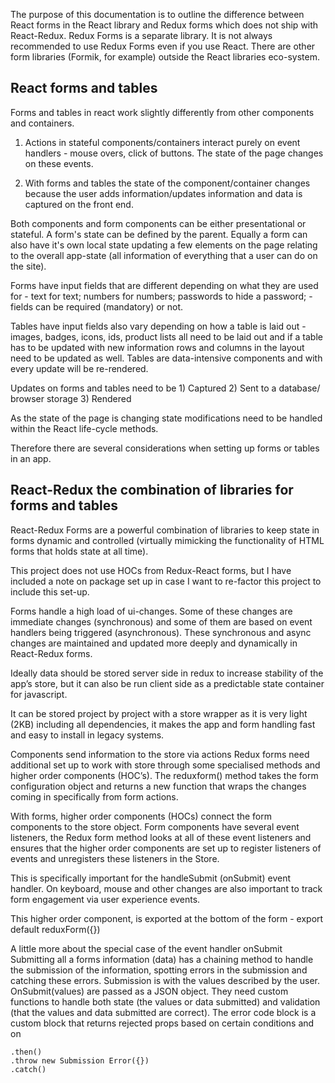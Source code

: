 The purpose of this documentation is to outline the difference between React forms in the React library and Redux forms which does not ship with React-Redux. Redux Forms is a separate library. It is not always recommended to use Redux Forms even if you use React. There are other form libraries (Formik, for example) outside the React libraries eco-system.

## React forms and tables

Forms and tables in react work slightly differently from other components and containers.

1. Actions in stateful components/containers interact purely on event handlers - mouse overs, click of buttons. The state of the page changes on these events.

2. With forms and tables the state of the component/container changes because the user adds information/updates information and data is captured on the front end.

Both components and form components can be either presentational or stateful. A form's state can be defined by the parent. Equally a form can also have it's own local state updating a few elements on the page relating to the overall app-state (all information of everything that a user can do on the site).

Forms have input fields that are different depending on what they are used for - text for text; numbers for numbers; passwords to hide a password; - fields can be required (mandatory) or not.

Tables have input fields also vary depending on how a table is laid out - images, badges, icons, ids, product lists all need to be laid out and if a table has to be updated with new information rows and columns in the layout need to be updated as well. Tables are data-intensive components and with every update will be re-rendered.

Updates on forms and tables need to be 1) Captured 2) Sent to a database/ browser storage 3) Rendered

As the state of the page is changing state modifications need to be handled within the React life-cycle methods.

Therefore there are several considerations when setting up forms or tables in an app.

## React-Redux the combination of libraries for forms and tables

React-Redux Forms are a powerful combination of libraries to keep state in forms dynamic and controlled (virtually mimicking the functionality of HTML forms that holds state at all time). 

This project does not use HOCs from Redux-React forms, but I have included a note on package set up in case I want to re-factor this project to include this set-up.

Forms handle a high load of ui-changes. Some of these changes are immediate changes (synchronous) and some of them are based on event handlers being triggered (asynchronous). These synchronous and async changes are maintained and updated more deeply and dynamically in React-Redux forms.

Ideally data should be stored server side in redux to increase stability of the app’s store, but it can also be run client side as a predictable state container for javascript.

It can be stored project by project with a store wrapper as it is very light (2KB) including all dependencies, it makes the app and form handling fast and easy to install in legacy systems.

Components send information to the store via actions Redux forms need additional set up to work with store through some specialised methods and higher order components (HOC’s). The reduxform() method takes the form configuration object and returns a new function that wraps the changes coming in specifically from form actions.

With forms, higher order components (HOCs) connect the form components to the store object. Form components have several event listeners, the Redux form method looks at all of these event listeners and ensures that the higher order components are set up to register listeners of events and unregisters these listeners in the Store.

This is specifically important for the handleSubmit (onSubmit) event handler. On keyboard, mouse and other changes are also important to track form engagement via user experience events.

This higher order component, is exported at the bottom of the form - export default reduxForm({})

A little more about the special case of the event handler onSubmit Submitting all a forms information (data) has a chaining method to handle the submission of the information, spotting errors in the submission and catching these errors. Submission is with the values described by the user. OnSubmit(values) are passed as a JSON object. They need custom functions to handle both state (the values or data submitted) and validation (that the values and data submitted are correct). The error code block is a custom block that returns rejected props based on certain conditions and on
```
.then()
.throw new Submission Error({})
.catch()
```
